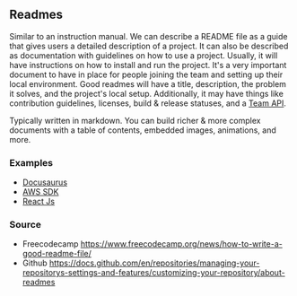 ## Readmes
Similar to an instruction manual. We can describe a README file as a guide that gives users a detailed description of a project. It can also be described as documentation with guidelines on how to use a project. Usually, it will have instructions on how to install and run the project. It's a very important document to have in place for people joining the team and setting up their local environment. Good readmes will have a title, description, the problem it solves, and the project's local setup. Additionally, it may have things like contribution guidelines, licenses, build & release statuses, and a [Team API](/chapter_1/team_apis.md).

Typically written in markdown. You can build richer & more complex documents with a table of contents, embedded images, animations, and more.

### Examples
* [Docusaurus](https://github.com/facebook/docusaurus)
* [AWS SDK](https://github.com/aws/aws-sdk-js)
* [React Js](https://github.com/facebook/react)

### Source
* Freecodecamp https://www.freecodecamp.org/news/how-to-write-a-good-readme-file/
* Github https://docs.github.com/en/repositories/managing-your-repositorys-settings-and-features/customizing-your-repository/about-readmes
